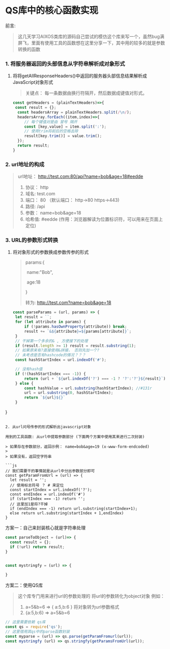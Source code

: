 # QS库中的核心函数实现

前言:

>  这几天学习AIXOS类库的源码自己尝试的模仿这个库来写一个，虽然bug满屏飞，里面有使用工具的函数想在这里分享一下，其中用的较多的就是参数转换的函数



### 1. 将服务器返回的头部信息从字符串解析成对象形式

1. 将将getAllResponseHeaders()中返回的服务器头部信息结果解析成JavaScript对象形式

   > 关键点： 每一条数据由换行符隔开，然后数据成键值对形式。

   ```js
   const getHeaders = (plainTextHeaders)=>{
   	const result = {};
     const headersArray = plainTextHeaders.split(/\n/);
     headersArray.forEach((item,index)=>{
       	// 每个键值对是由 冒号 隔开
       	const [key,value] = item.split(':');
       	// 使用trim将前后的空格去除
       	result[key.trim()] = value.trim();
     });
     return result;
   }
   ```





### 2. url地址的构成

> url地址： http://test.com:80/api?name=bob&age=18#eedde
>
> 1. 协议： http
> 2. 域名:  test.com
> 3. 端口： 80 （默认端口： http->80 https->443)
> 4. 路径:  /api
> 5. 参数： name=bob&age=18
> 6. 哈希值: #eedde (作用：浏览器解读为位置标识符，可以用来在页面上定位)



### 3. URL的参数形式转换

1. 将对象形式的参数换成参数传参的形式

   >params:{
   >
   >​	name:"Bob",
   >
   >​	age:18
   >
   >}
   >
   >转为: http://test.com?name=bob&age=18

   ```js
   const parseParams = (url, params) => {
    let result = ``;
    for (let attribute in params) {
        if (!params.hasOwnProperty(attribute)) break;
        result += `&${attribute}=${params[attribute]}`;
    }
    // 干掉第一个多余的& , 方便接下的处理
    if (result.length >= 1) result = result.substring(1);
    // 如果原来有?直接使用&拼接， 否则先加一个?
    // 未考虑是否有hashcode的情况？？？
    const hashStartIndex = url.indexOf('#');

    // 没有hash值
    if (!(hashStartIndex === -1)) {
        return (url + `${url.indexOf('?') === -1 ? '?':'?'}${result}`);
    } else {
        const hashValue = url.substring(hashStartIndex); //#131r
        url = url.substring(0, hashStartIndex);
        return `${url}${}`
    }

}
   ```

2. 从url问号传参的形式解析出javascript对象

   用到的工具函数: 从url中提取参数部分 (下面两个方案中使用其来进行二次封装)

   > 如果存在参数部分，返回示例： name=bob&age=19 (x-www-form-endcoded)
   >
   > 如果没有，返回空字符串

   ```js
   // 我们需要干的事情就是从url中分出参数部分即可   
   const getParamFromUrl = (url) => {
     let result = '';
     // 使用标志符号 ？ # 来定位
     const startIndex = url.indexOf('?');
     const endIndex = url.indexOf('#')
     if (startIndex === -1) return '';
     // 这里加1是将?干掉
     if (endIndex === -1) return url.substring(startIndex+1);
     else return url.substring(startIndex + 1,endIndex)
   }
   ```

   

   方案一：自己来封装核心就是字符串处理

   ```js
   const parseToObject = (url)=> {
     const result = {};
     if (!url) return result;
   }
   
   
   const mystringfy = (url) => {
     
   }
   ```

   方案二：使用QS库
   > 这个库专门用来进行url的参数处理的
   > 将url的参数转化为object对象
   > 例如：
   >
   > 1. a=5&b=6 => { a:5,b:6 }
   > 	将对象转为url参数格式
   > 2. {a:5,b:6} => a=5&b=6

   ```js
// 这里需要依赖 qs库
const qs = require('qs');
// 这里借用其qs中的parse函数封装
const myparse = (url) => qs.parse(getParamFromurl(url));
const mystringfy (url) => qs.stringfy(getParamsFromUrl(url));
   ```

   